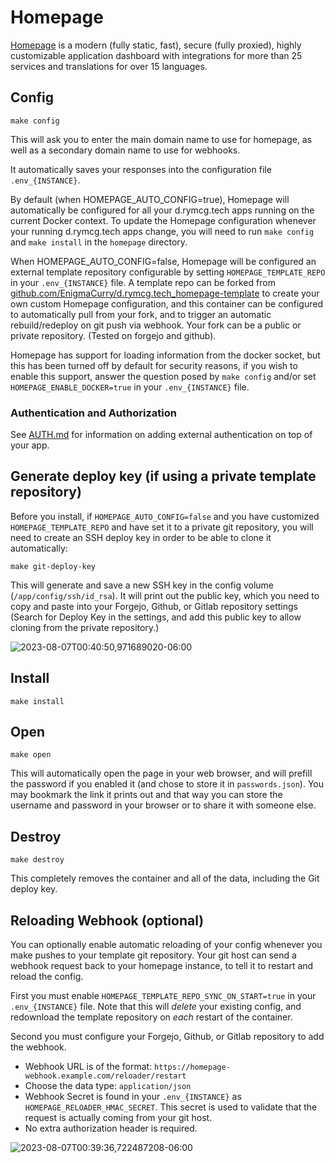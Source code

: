 # Homepage

[Homepage](https://github.com/benphelps/homepage) is a modern (fully static,
fast), secure (fully proxied), highly customizable application dashboard
with integrations for more than 25 services and translations for over 15
languages.

## Config

```
make config
```

This will ask you to enter the main domain name to use for homepage,
as well as a secondary domain name to use for webhooks.

It automatically saves your responses into the configuration file
`.env_{INSTANCE}`.

By default (when HOMEPAGE_AUTO_CONFIG=true), Homepage will automatically be
configured for all your d.rymcg.tech apps running on the current Docker
context. To update the Homepage configuration whenever your running
d.rymcg.tech apps change, you will need to run `make config` and
`make install` in the `homepage` directory.

When HOMEPAGE_AUTO_CONFIG=false, Homepage will be configured an external
template repository configurable by setting `HOMEPAGE_TEMPLATE_REPO` in your
`.env_{INSTANCE}` file. A template repo can be forked from
[github.com/EnigmaCurry/d.rymcg.tech_homepage-template](https://github.com/EnigmaCurry/d.rymcg.tech_homepage-template)
to create your own custom Homepage configuration, and this container can be
configured to automatically pull from your fork, and to trigger an automatic
rebuild/redeploy on git push via webhook. Your fork can be a public or
private repository. (Tested on forgejo and github).

Homepage has support for loading information from the docker socket,
but this has been turned off by default for security reasons, if you
wish to enable this support, answer the question posed by `make config`
and/or set `HOMEPAGE_ENABLE_DOCKER=true` in your `.env_{INSTANCE}`
file.

### Authentication and Authorization

See [AUTH.md](../AUTH.md) for information on adding external authentication on
top of your app.

## Generate deploy key (if using a private template repository)

Before you install, if `HOMEPAGE_AUTO_CONFIG=false` and you have customized
`HOMEPAGE_TEMPLATE_REPO` and have set it to a private git repository, you will
need to create an SSH deploy key in order to be able to clone it automatically:

```
make git-deploy-key
```

This will generate and save a new SSH key in the config volume
(`/app/config/ssh/id_rsa`). It will print out the public key, which
you need to copy and paste into your Forgejo, Github, or Gitlab
repository settings (Search for Deploy Key in the settings, and add
this public key to allow cloning from the private repository.)

![2023-08-07T00:40:50,971689020-06:00](https://github.com/EnigmaCurry/d.rymcg.tech/assets/43061/2b74a83f-27ff-4a74-8614-060775dcfacf)

## Install

```
make install
```

## Open

```
make open
```

This will automatically open the page in your web browser, and will
prefill the password if you enabled it (and chose to store it in
`passwords.json`). You may bookmark the link it prints out and that 
way you can store the username and password in your browser or to share
it with someone else.

## Destroy

```
make destroy
```

This completely removes the container and all of the data, including the Git deploy key.

## Reloading Webhook (optional)

You can optionally enable automatic reloading of your config whenever
you make pushes to your template git repository. Your git host can
send a webhook request back to your homepage instance, to tell it to
restart and reload the config.

First you must enable `HOMEPAGE_TEMPLATE_REPO_SYNC_ON_START=true` in
your `.env_{INSTANCE}` file. Note that this will *delete* your
existing config, and redownload the template repository on *each*
restart of the container.

Second you must configure your Forgejo, Github, or Gitlab repository to
add the webhook.

 * Webhook URL is of the format: `https://homepage-webhook.example.com/reloader/restart`
 * Choose the data type: `application/json`
 * Webhook Secret is found in your `.env_{INSTANCE}` as
   `HOMEPAGE_RELOADER_HMAC_SECRET`. This secret is used to validate
   that the request is actually coming from your git host.
 * No extra authorization header is required.

![2023-08-07T00:39:36,722487208-06:00](https://github.com/EnigmaCurry/d.rymcg.tech/assets/43061/5a0001c3-505d-4984-a114-a9bd1f8ea33b)


